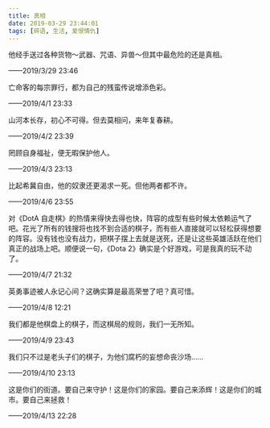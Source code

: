 ```yaml
---
title: 真相
date: 2019-03-29 23:44:01
tags: [碎语, 生活, 爱恨情仇]
---
```


他经手送过各种货物～武器、咒语、异兽～但其中最危险的还是真相。

——2019/3/29 23:46

亡命客的每宗罪行，都为自己的残蛮传说增添色彩。

——2019/4/1 23:33

山河本长存，初心不可得。但去莫相问，来年复春耕。

——2019/4/2 23:39

罔顾自身福祉，便无暇保护他人。

——2019/4/3 23:13

比起希冀自由，他的奴隶还更渴求一死。但他两者都不许。

——2019/4/6 23:55

对《DotA 自走棋》的热情来得快去得也快，阵容的成型有些时候太依赖运气了吧。花光了所有的钱搜将也找不到合适的棋子，而有些人直接就可以轻松获得想要的阵容。没有钱也没有战力，把棋子摆上去就是送死，还是让这些英雄活跃在他们真正的战场上吧。顺便说一句，《Dota 2》确实是个好游戏，可是我真的玩不动了。

——2019/4/7 21:32

英勇事迹被人永记心间？这确实算是最高荣誉了吧？真可惜。

——2019/4/8 12:21

我们都是他棋盘上的棋子，而这棋局的规则，我们一无所知。

——2019/4/9 23:43

我们只不过是老头子们的棋子，为他们腐朽的妄想命丧沙场……

——2019/4/10 23:13

这是你们的街道。要自己来守护！这是你们的家园。要自己来添辉！这是你们的城市。要自己来拯救！

——2019/4/13 22:28
